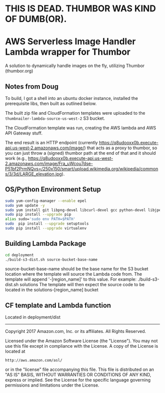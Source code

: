 # THIS IS DEAD. THUMBOR WAS KIND OF DUMB(OR).

# AWS Serverless Image Handler Lambda wrapper for Thumbor
A solution to dynamically handle images on the fly, utilizing Thumbor (thumbor.org) 

## Notes from Doug
To build, I got a shell into an ubuntu docker instance, installed the prerequisite libs, then built as outlined below.

The built zip file and CloudFormation templates were uploaded to the `thumbnailer-lambda-source-us-west-2` S3 bucket.

The CloudFormation template was run, creating the AWS lambda and AWS API Gateway stuff.

The end result is an HTTP endpoint (currently https://q8udooxx0b.execute-api.us-west-2.amazonaws.com/image/) that acts as a proxy to thumbor, so you can just throw a (signed) thumbor path at the end of that and it should work (e.g., https://q8udooxx0b.execute-api.us-west-2.amazonaws.com/image/Fra_uWcou7dse-P51bf2PrmNQvs=/250x150/smart/upload.wikimedia.org/wikipedia/commons/3/3d/LARGE_elevation.jpg).

## OS/Python Environment Setup
```bash
sudo yum-config-manager --enable epel
sudo yum update -y
sudo yum install git libpng-devel libcurl-devel gcc python-devel libjpeg-devel -y
sudo pip install --upgrade pip
alias sudo='sudo env PATH=$PATH'
sudo  pip install --upgrade setuptools
sudo pip install --upgrade virtualenv 
```

## Building Lambda Package
```bash
cd deployment
./build-s3-dist.sh source-bucket-base-name
```
source-bucket-base-name should be the base name for the S3 bucket location where the template will source the Lambda code from. 
The template will append '-[region_name]' to this value.
For example: ./build-s3-dist.sh solutions
The template will then expect the source code to be located in the solutions-[region_name] bucket

## CF template and Lambda function
Located in deployment/dist


***

Copyright 2017 Amazon.com, Inc. or its affiliates. All Rights Reserved.

Licensed under the Amazon Software License (the "License"). You may not use this file except in compliance with the License. A copy of the License is located at

    http://aws.amazon.com/asl/

or in the "license" file accompanying this file. This file is distributed on an "AS IS" BASIS, WITHOUT WARRANTIES OR CONDITIONS OF ANY KIND, express or implied. See the License for the specific language governing permissions and limitations under the License.
